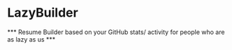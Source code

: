 # LazyBuilder
*** Resume Builder based on your GitHub stats/ activity for people who are as lazy as us ***